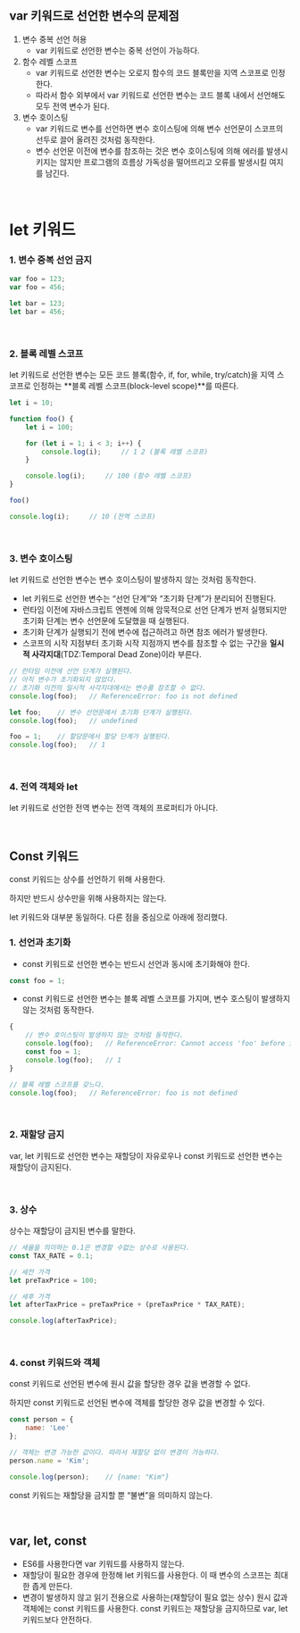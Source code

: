 ## var 키워드로 선언한 변수의 문제점

1. 변수 중복 선언 허용
    - var 키워드로 선언한 변수는 중복 선언이 가능하다.
2. 함수 레벨 스코프
    - var 키워드로 선언한 변수는 오로지 함수의 코드 블록만을 지역 스코프로 인정한다.
    - 따라서 함수 외부에서 var 키워드로 선언한 변수는 코드 블록 내에서 선언해도 모두 전역 변수가 된다.
3. 변수 호이스팅
    - var 키워드로 변수를 선언하면 변수 호이스팅에 의해 변수 선언문이 스코프의 선두로 끌어 올려진 것처럼 동작한다.
    - 변수 선언문 이전에 변수를 참조하는 것은 변수 호이스팅에 의해 에러를 발생시키지는 않지만 프로그램의 흐름상 가독성을 떨어뜨리고 오류를 발생시킬 여지를 남긴다.  

</br>

# let 키워드

### 1. 변수 중복 선언 금지

```jsx
var foo = 123;
var foo = 456;

let bar = 123;
let bar = 456;
```  

</br>

### 2. 블록 레벨 스코프

let 키워드로 선언한 변수는 모든 코드 블록(함수, if, for, while, try/catch)을 지역 스코프로 인정하는 **블록 레벨 스코프(block-level scope)**를 따른다.

```jsx
let i = 10;

function foo() {
    let i = 100;

    for (let i = 1; i < 3; i++) {
        console.log(i);     // 1 2 (블록 레벨 스코프)
    }

    console.log(i);     // 100 (함수 레벨 스코프)
}

foo()

console.log(i);     // 10 (전역 스코프)
```  

</br>

### 3. 변수 호이스팅

let 키워드로 선언한 변수는 변수 호이스팅이 발생하지 않는 것처럼 동작한다.

- let 키워드로 선언한 변수는 “선언 단계”와 “초기화 단계”가 분리되어 진행된다.
- 런타임 이전에 자바스크립트 엔젠에 의해 암묵적으로 선언 단계가 번저 실행되지만 초기화 단계는 변수 선언문에 도달했을 때 실행된다.
- 초기화 단계가 실행되기 전에 변수에 접근하려고 하면 참조 에러가 발생한다.
- 스코프의 시작 지점부터 초기화 시작 지점까지 변수를 참조할 수 없는 구간을 **일시적 사각지대**(TDZ:Temporal Dead Zone)이라 부른다.

```jsx
// 런타임 이전에 선언 단계가 실행된다.
// 아직 변수가 초기화되지 않았다.
// 초기화 이전의 일시적 사각지대에서는 변수를 참조할 수 없다.
console.log(foo);   // ReferenceError: foo is not defined

let foo;    // 변수 선언문에서 초기화 단계가 실행된다.
console.log(foo);   // undefined

foo = 1;    // 할당문에서 할당 단계가 실행된다.
console.log(foo);   // 1
```  

</br>

### 4. 전역 객체와 let

let 키워드로 선언한 전역 변수는 전역 객체의 프로퍼티가 아니다.  

</br>

## Const 키워드

const 키워드는 상수를 선언하기 위해 사용한다.

하지만 반드시 상수만을 위해 사용하지는 않는다.

let 키워드와 대부분 동일하다. 다른 점을 중심으로 아래에 정리했다.

### 1. 선언과 초기화

- const 키워드로 선언한 변수는 반드시 선언과 동시에 초기화해야 한다.

```jsx
const foo = 1;
```

- const 키워드로 선언한 변수는 블록 레벨 스코프를 가지며, 변수 호스팅이 발생하지 않는 것처럼 동작한다.

```jsx
{
    // 변수 호이스팅이 발생하지 않는 것처럼 동작한다.
    console.log(foo);   // ReferenceError: Cannot access 'foo' before initialization
    const foo = 1;
    console.log(foo);   // 1
}

// 블록 레벨 스코프를 갖느다.
console.log(foo);   // ReferenceError: foo is not defined
```  

</br>

### 2. 재할당 금지

var, let 키워드로 선언한 변수는 재할당이 자유로우나 const 키워드로 선언한 변수는 재할당이 금지된다.  

</br>

### 3. 상수

상수는 재할당이 금지된 변수를 말한다.

```jsx
// 세율을 의미하는 0.1은 변경할 수없는 상수로 사용된다.
const TAX_RATE = 0.1;

// 세전 가격
let preTaxPrice = 100;

// 세후 가격
let afterTaxPrice = preTaxPrice + (preTaxPrice * TAX_RATE);

console.log(afterTaxPrice);
```  

</br>

### 4. const 키워드와 객체

const 키워드로 선언된 변수에 원시 값을 할당한 경우 값을 변경할 수 없다.

하지만 const 키워드로 선언된 변수에 객체를 할당한 경우 값을 변경할 수 있다.

```jsx
const person = {
    name: 'Lee'
};

// 객체는 변경 가능한 값이다. 따라서 재할당 없이 변경이 가능하다.
person.name = 'Kim';

console.log(person);    // {name: "Kim"}
```

const 키워드는 재할당을 금지할 뿐 “불변”을 의미하지 않는다.  

</br>

## var, let, const

- ES6를 사용한다면 var 키워드를 사용하지 않는다.
- 재할당이 필요한 경우에 한정해 let 키워드를 사용한다. 이 때 변수의 스코프는 최대한 좁게 만든다.
- 변경이 발생하지 않고 읽기 전용으로 사용하는(재할당이 필요 없는 상수) 원시 값과 객체에는 const 키워드를 사용한다. const 키워드는 재할당을 금지하므로 var, let 키워드보다 안전하다.
